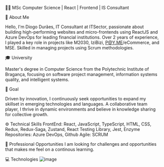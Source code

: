 👨‍💻 MSc Computer Science | React | Frontend | IS Consultant

🚀 About Me

Hello, I'm Diogo Durães, IT Consultant at ITSector, passionate about building high-performing websites and micro-frontends using ReactJS and Azure DevOps for leading financial institutions. Over 2 years of experience, I played a key role in projects like M2030, IziBizi, P@Y.ME/eCommerce, and MSE. Skilled in managing projects using Scrum methodologies.

🎓 University

Master's degree in Computer Science from the Polytechnic Institute of Bragança, focusing on software project management, information systems quality, and intelligent systems.

🎯 Goal

Driven by innovation, I continuously seek opportunities to expand my skillset in emerging technologies and languages. A collaborative team player, I thrive in dynamic environments and believe in knowledge sharing for collective growth.

⚙️ Technical Skills
FrontEnd: React, JavaScript, TypeScript, HTML, CSS, Redux, Redux-Saga, Zustand, React Testing Library, Jest, Enzyme
Repositories: Azure DevOps, Github
Agile: SCRUM

💼 Professional Opportunities
I am looking for challenges and opportunities that makes me feel on a continous learning.

💻 Technologies
![image](https://github.com/DiogoAndreMachadoDuraes/DiogoDuraes/assets/61517303/ddf43ceb-4c3c-4b85-ba9a-9968f8e686f5)
